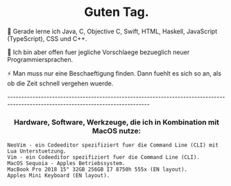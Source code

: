 <h1 align="center">Guten Tag.</h1>
<p>
  🌱 Gerade lerne ich Java, C, Objective C, Swift, HTML, Haskell, JavaScript (TypeScript), CSS und C++.
</p>
<p>
  💬 Ich bin aber offen fuer jegliche Vorschlaege bezueglich neuer Programmiersprachen.    
</p>
<p>
 ⚡ Man muss nur eine Beschaeftigung finden. Dann fuehlt es sich so an, als ob die Zeit schnell vergehen wuerde.
</p>
<p>
    ---------------------------------------------------------------------------------------------------------------------------------
</p>

<h3 align="center">Hardware, Software, Werkzeuge, die ich in Kombination mit MacOS nutze:</h3>

    NeoVim - ein Codeeditor spezifiziert fuer die Command Line (CLI) mit Lua Unterstuetzung. 
    Vim - ein Codeeditor spezifiziert fuer die Command Line (CLI).
    MacOS Sequoia - Apples Betriebssystem.
    MacBook Pro 2018 15" 32GB 256GB I7 8750h 555x (EN layout).
    Apples Mini Keyboard (EN layout).